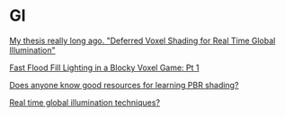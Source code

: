 # GI

[My thesis really long ago. "Deferred Voxel Shading for Real Time Global Illumination"](https://www.reddit.com/r/opengl/comments/hbtaij/my_thesis_really_long_ago_deferred_voxel_shading/)

[Fast Flood Fill Lighting in a Blocky Voxel Game: Pt 1](https://www.seedofandromeda.com/blogs/29-fast-flood-fill-lighting-in-a-blocky-voxel-game-pt-1)

[Does anyone know good resources for learning PBR shading?](https://www.reddit.com/r/opengl/comments/iupunb/does_anyone_know_good_resources_for_learning_pbr/)

[Real time global illumination techniques?](https://www.reddit.com/r/GraphicsProgramming/comments/jhh84i/real_time_global_illumination_techniques/)

